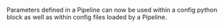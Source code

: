 Parameters defined in a Pipeline can now be used within a config python block as well as within config files loaded by a Pipeline.

